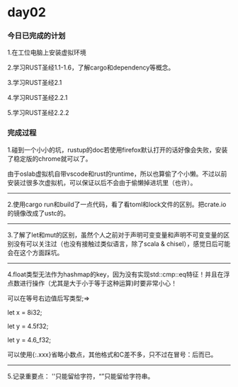 # day02

### 今日已完成的计划

1.在工位电脑上安装虚拟环境

2.学习RUST圣经1.1-1.6，了解cargo和dependency等概念。

3.学习RUST圣经2.1

4.学习RUST圣经2.2.1

5.学习RUST圣经2.2.2

### 完成过程

1.碰到一个小小的坑，rustup的doc若使用firefox默认打开的话好像会失败，安装了稳定版的chrome就可以了。

由于oslab虚拟机自带vscode和rust的runtime，所以也算偷了个小懒。不过以前安装过很多次虚拟机，可以保证以后不会由于偷懒掉进坑里（也许）。

---

2.使用cargo run和build了一点代码，看了看toml和lock文件的区别。把crate.io的镜像改成了ustc的。

---

3.了解了let和mut的区别，虽然个人之前对于声明可变变量和声明不可变变量的区别没有可以关注过（也没有接触过类似语言，除了scala & chisel），感觉日后可能会在这个方面踩坑。

---

4.float类型无法作为hashmap的key，因为没有实现std::cmp::eq特征！并且在浮点数进行操作（尤其是大于小于等于这种运算)时要非常小心！

可以在等号右边值后写类型;=>

let x = 8i32;

let y = 4.5f32;

let y = 4.6_f32;

可以使用{:.xxx}省略小数点，其他格式和C差不多，只不过在冒号：后而已。

---

5.记录重要点： ''只能留给字符，“”只能留给字符串。
